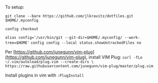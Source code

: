 To setup:

`git clone --bare https://github.com/jlkravitz/dotfiles.git $HOME/.myconfig`

`config checkout`

`alias config='/usr/bin/git --git-dir=$HOME/.myconfig/ --work-tree=$HOME'`
`config config --local status.showUntrackedFiles no`

Per [https://github.com/junegunn/vim-plug](https://github.com/junegunn/vim-plug), install VIM Plug:
`curl -fLo ~/.vim/autoload/plug.vim --create-dirs \
    https://raw.githubusercontent.com/junegunn/vim-plug/master/plug.vim`

Install plugins in vim with `:PlugInstall`

